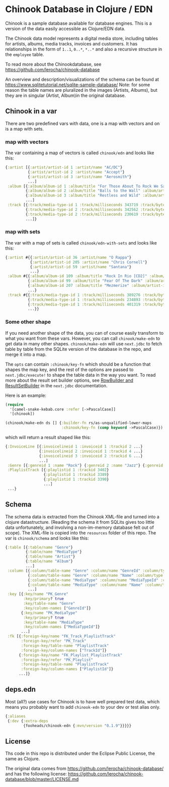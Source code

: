 # Chinook Database in Clojure / EDN

Chinook is a sample database available for database engines. This is a version of the data
easily accessible as Clojure/EDN data.

The Chinook data model represents a digital media store, including tables for artists, albums, media tracks, invoices and customers. It has relationships in the form of `1..1`, `0..*`, `*..*` and also a recursive structure in the `employee` table.

To read more about the Chinookdatabase, see
https://github.com/lerocha/chinook-database

An overview and description/visualizations of the schema can be found at https://www.sqlitetutorial.net/sqlite-sample-database/ Note: for some reason the table names are pluralized in the images (Artists, Albums), but they are in singular (Artist, Album)in the original database.


## Chinook in a var

There are two predefined vars with data, one is a map with vectors and on is a map with sets.

### map with vectors

The var containing a map of vectors is called `chinook/edn` and looks like this:

```clojure
{:artist [{:artist/artist-id 1 :artist/name "AC/DC"}
          {:artist/artist-id 2 :artist/name "Accept"}
          {:artist/artist-id 3 :artist/name "Aerosmith"}
          ...]
 :album [{:album/album-id 1 :album/title "For Those About To Rock We Salute You" :album/artist-id 1}
         {:album/album-id 2 :album/title "Balls to the Wall" :album/artist-id 2}
         {:album/album-id 3 :album/title "Restless and Wild" :album/artist-id 2}
         ...]
 :track [{:track/media-type-id 1 :track/milliseconds 343719 :track/bytes 11170334 ...}
         {:track/media-type-id 2 :track/milliseconds 342562 :track/bytes 5510424 ...}
         {:track/media-type-id 2 :track/milliseconds 230619 :track/bytes 3990994 ...}
         ...]}
```

### map with sets

The var with a map of sets is called `chinook/edn-with-sets` and looks like this:

```clojure
{:artist #{{:artist/artist-id 36 :artist/name "O Rappa"}
           {:artist/artist-id 205 :artist/name "Chris Cornell"}
           {:artist/artist-id 59 :artist/name "Santana"}
           ...}
 :album #{{:album/album-id 109 :album/title "Rock In Rio [CD2]" :album/artist-id 90}
          {:album/album-id 99 :album/title "Fear Of The Dark" :album/artist-id 90}
          {:album/album-id 207 :album/title "Mezmerize" :album/artist-id 135}
          ...}
 :track #{{:track/media-type-id 1 :track/milliseconds 389276 :track/bytes 13022833 ...}
          {:track/media-type-id 1 :track/milliseconds 234893 :track/bytes 7709006 ...}
          {:track/media-type-id 1 :track/milliseconds 401319 :track/bytes 13224055 ...}
          ...}}
```

### Some other shape

If you need another shape of the data, you can of course easily transform to what you want from these vars. However, you can call `chinook/make-edn` to get data in many other shapes. `chinook/make-edn` will use `next.jdbc` to fetch table by table from the SQLite version of the database in the repo, and merge it into a map.

The `opts` can contain `:chinook/key-fn` which should be a function that shapes the map key, and the rest of the options are passed to `next.jdbc/execute!` to shape the table data in the way you want. To read more about the result set builder options, see [RowBuilder and ResultSetBuilder](https://github.com/seancorfield/next-jdbc/blob/develop/doc/result-set-builders.md) in the `next.jdbc` documentation.

Here is an example:

```clojure
(require
  '[camel-snake-kebab.core :refer [->PascalCase]]
  '[chinook])

(chinook/make-edn ds [] {:builder-fn rs/as-unqualified-lower-maps
                         :chinook/key-fn (comp keyword ->PascalCase)})
```

which will return a result shaped like this:

```clojure
{:InvoiceLine [{:invoicelineid 1 :invoiceid 1 :trackid 2 ...}
               {:invoicelineid 2 :invoiceid 1 :trackid 4 ...}
               {:invoicelineid 3 :invoiceid 2 :trackid 6 ...}
               ...]
 :Genre [{:genreid 1 :name "Rock"} {:genreid 2 :name "Jazz"} {:genreid 3 :name "Metal"} ...]
 :PlaylistTrack [{:playlistid 1 :trackid 3402}
                 {:playlistid 1 :trackid 3389}
                 {:playlistid 1 :trackid 3390}
                 ...]
 ...}

```

## Schema

The schema data is extracted from the Chinook XML-file and turned into a clojure datastructure. (Reading the schema it from SQLits gives too little data unfortunately, and involving a non-im-memory database felt out of scope). The XML-file is copied into the `resources` folder of this repo. The var is `chinook/schema` and looks like this:


```clojure
{:table [{:table/name "Genre"}
         {:table/name "MediaType"}
         {:table/name "Artist"}
         {:table/name "Album"}
         ...]
 :column [{:column/table-name "Genre" :column/name "GenreId" :column/type "integer"}
          {:column/table-name "Genre" :column/name "Name" :column/type "string"}
          {:column/table-name "MediaType" :column/name "MediaTypeId" :column/type "integer"}
          {:column/table-name "MediaType" :column/name "Name" :column/type "string"}
          ...]
 :key [{:key/name "PK_Genre"
        :key/primary? true
        :key/table-name "Genre"
        :key/column-names ["GenreId"]}
       {:key/name "PK_MediaType"
        :key/primary? true
        :key/table-name "MediaType"
        :key/column-names ["MediaTypeId"]}
       ...]
 :fk [{:foreign-key/name "FK_Track_PlaylistTrack"
       :foreign-key/refer "PK_Track"
       :foreign-key/table-name "PlaylistTrack"
       :foreign-key/column-names ["TrackId"]}
      {:foreign-key/name "FK_Playlist_PlaylistTrack"
       :foreign-key/refer "PK_Playlist"
       :foreign-key/table-name "PlaylistTrack"
       :foreign-key/column-names ["PlaylistId"]}
      ...]}
```

## deps.edn

Most (all?) use cases for Chinook is to have well prepared test data,
which means you probably want to add `chinook-edn` to your dev or test
alias only.

```clojure
{:aliases
 {:dev {:extra-deps
        {fooheads/chinook-edn {:mvn/version "0.1.9"}}}}}
```

## License

Ths code in this repo is distributed under the Eclipse Public License, the same as Clojure.

The original data comes from https://github.com/lerocha/chinook-database/ and has the following license:
https://github.com/lerocha/chinook-database/blob/master/LICENSE.md

